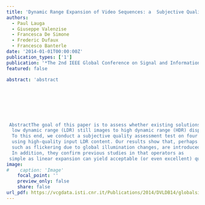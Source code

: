 ```yaml
---
title: 'Dynamic Range Expansion of Video Sequences: a  Subjective Quality Assessment Study'
authors:
  - Paul Lauga
  - Giuseppe Valenzise
  - Francesca De Simone
  - Frederic Dufaux 
  - Francesco Banterle
date: '2014-01-01T00:00:00Z'
publication_types: ['1']
publication: '*The 2nd IEEE Global Conference on Signal and Information Processing*'
featured: false

abstract: 'abstract
 	
 	
 	
 
 
 
 
 AbstractThe goal of this paper is to assess whether existing solutions to expand
  low dynamic range (LDR) still images to high dynamic range (HDR) displays can apply to moving pictures.
  To this end, we conduct a subjective quality assessment test on four state-of-the-art expansion operators,
  using high-quality input LDR content. Our results show that, perhaps surprisingly, no temporal artifacts,
  such as flickering due to global illumination changes, are introduced applying frame-based algorithms.
  In addition, they confirm previous studies in that operators as
 simple as linear expansion can yield acceptable (or even excellent) quality of the HDR video.'
image:
#    caption: 'Image'
    focal_point: ''
    preview_only: false
    share: false
url_pdf: https://vcgdata.isti.cnr.it/Publications/2014/DVLDB14/globalsip2014.pdf
---
```

